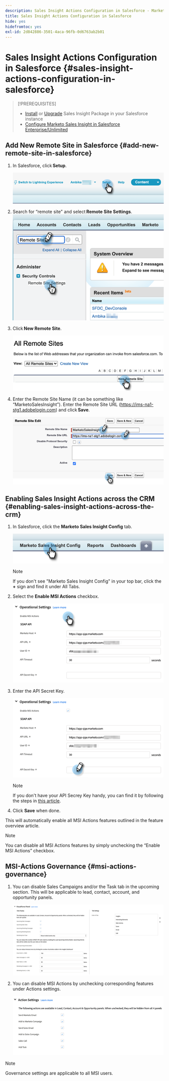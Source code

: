 ```yaml
---
description: Sales Insight Actions Configuration in Salesforce - Marketo Docs - Product Documentation
title: Sales Insight Actions Configuration in Salesforce
hide: yes
hidefromtoc: yes
exl-id: 2d842886-3501-4aca-96fb-0d6763ab2b01
---
```

# Sales Insight Actions Configuration in Salesforce {#sales-insight-actions-configuration-in-salesforce}

>[!PREREQUISITES]
>
>* [Install](/help/marketo/product-docs/marketo-sales-insight/msi-for-salesforce/installation/install-marketo-sales-insight-package-in-salesforce-appexchange.md) or [Upgrade](/help/marketo/product-docs/marketo-sales-insight/msi-for-salesforce/upgrading/upgrading-your-msi-package.md) Sales Insight Package in your Salesforce instance
>* [Configure Marketo Sales Insight in Salesforce Enterprise/Unlimited](/help/marketo/product-docs/marketo-sales-insight/msi-for-salesforce/configuration/configure-marketo-sales-insight-in-salesforce-enterprise-unlimited.md)

## Add New Remote Site in Salesforce {#add-new-remote-site-in-salesforce}

1. In Salesforce, click **Setup**.

   ![](assets/msi-actions-configuration-in-salesforce-1.png)

1. Search for “remote site" and select **Remote Site Settings**.
   ![](assets/msi-actions-configuration-in-salesforce-2.png)

1. Click **New Remote Site**.

   ![](assets/msi-actions-configuration-in-salesforce-3.png)

1. Enter the Remote Site Name (it can be something like “MarketoSalesInsight”). Enter the Remote Site URL (https://ims-na1-stg1.adobelogin.com) and click **Save**.

   ![](assets/msi-actions-configuration-in-salesforce-4.png)

## Enabling Sales Insight Actions across the CRM {#enabling-sales-insight-actions-across-the-crm}

1. In Salesforce, click the **Marketo Sales Insight Config** tab.

   ![](assets/msi-actions-configuration-in-salesforce-5.png)

   >[!NOTE]
   >
   >If you don't see "Marketo Sales Insight Config" in your top bar, click the **+** sign and find it under All Tabs.

1. Select the **Enable MSI Actions** checkbox.

   ![](assets/msi-actions-configuration-in-salesforce-6.png)

1. Enter the API Secret Key.

   ![](assets/msi-actions-configuration-in-salesforce-7.png)

   >[!NOTE]
   >
   >If you don't have your API Secrey Key handy, you can find it by following the steps in [this article](/help/marketo/product-docs/marketo-sales-insight/msi-for-salesforce/configuration/configure-marketo-sales-insight-in-salesforce-enterprise-unlimited.md).

1. Click **Save** when done.

This will automatically enable all MSI Actions features outlined in the feature overview article.

>[!NOTE]
>
>You can disable all MSI Actions features by simply unchecking the “Enable MSI Actions” checkbox.

## MSI-Actions Governance {#msi-actions-governance}

1. You can disable Sales Campaigns and/or the Task tab in the upcoming section. This will be applicable to lead, contact, account, and opportunity panels.

   ![](assets/msi-actions-configuration-in-salesforce-8.png)

1. You can disable MSI Actions by unchecking corresponding features under Actions settings.

   ![](assets/msi-actions-configuration-in-salesforce-9.png)

>[!NOTE]
>
>Governance settings are applicable to all MSI users.
